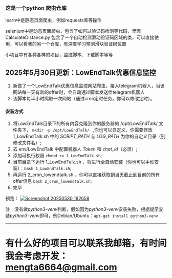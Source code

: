 ### 这是一个python 爬虫仓库
learn中是静态页面爬虫，例如requests库等操作

selenium中是动态页面爬虫，包含了如何过验证码检测等代码，里面 CalculateDistance.py 包含了一个自动检测滑动验证码区域的类，可以直接使用，可以看我的另一个仓库，有深度学习预测滑块验证码位置

小项目中有各种各样的项目，监控脚本、下载脚本等等

##

## 2025年5月30日更新：LowEndTalk优惠信息监控
1. 新做了一个LowEndTalk优惠信息监控网站爬虫，接入telegram机器人，当该网站每一天有新的offer时，会自动通过脚本发送给telegram机器人
2. 该脚本每半小时爬取一次网站（通过cron定时任务，你可以修改定时）。 
#### 安装方式
1. 将LowEndTalk目录下的所有内容克隆到你的服务器的 /opt/LowEndTalk/ 文件夹下，
```mkdir -p /opt/LowEndTalk/ ```
,你也可以自定义，你需要修改 1_LowEndTalk.sh 中的 *SCRIPT_PATH* 与 *LOG_PATH* 为你的自定义目录（别修改文件名）;
2. 去 env/LowEndTalk 中配置机器人 *Token* 和 *chat_id*（必须）;
3. 添加可执行权限 ``` chmod +x 1_LowEndTalk.sh ```;
4. 当前目录下运行 1_LowEndTalk.sh ，将进行全自动安装（你也可以手动安装）：```bash 1_LowEndTalk.sh```;
3. 再运行 2_cron_lowendtalk.sh ，你可以直接获取到当天截止到目前的所有offer信息 ```bash 2_cron_lowendtalk.sh```;
4. 完毕

预览：
<a href="https://imgur.mengta.link/image/R6MB"><img src="https://imgur.mengta.link/images/2025/05/30/Screenshot_20250530-182659.th.png" alt="Screenshot 20250530 182659" border="0"></a>

注：没有做*python3-venv*判断，假如因为*python3-venv*安装失败，根据提示安装*python3-venv*即可，例Debian/Ubuntu：```apt-get install python3-venv```

---

# 有什么好的项目可以联系我邮箱，有时间我会考虑开发：mengta6664@gmail.com
